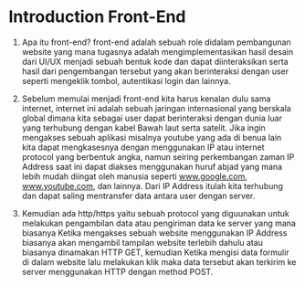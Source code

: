 # **Introduction Front-End**

1. Apa itu front-end? front-end adalah sebuah role didalam pembangunan website yang mana tugasnya adalah mengimplementasikan hasil desain dari UI/UX menjadi sebuah bentuk kode dan dapat diinteraksikan serta hasil dari pengembangan tersebut yang akan berinteraksi dengan user seperti mengeklik tombol, autentikasi login dan lainnya.

2. Sebelum memulai menjadi front-end kita harus kenalan dulu sama internet, internet ini adalah sebuah jaringan internasional yang berskala global dimana kita sebagai user dapat berinteraksi dengan dunia luar yang terhubung dengan kabel Bawah laut serta satelit. Jika ingin mengakses sebuah aplikasi misalnya youtube yang ada di benua lain kita dapat mengkasesnya dengan menggunakan IP atau internet protocol yang berbentuk angka, namun seiring perkembangan zaman IP Address saat ini dapat diakses menggunakan huruf abjad yang mana lebih mudah diingat oleh manusia seperti www.google.com, www.youtube.com, dan lainnya. Dari IP Address itulah kita terhubung dan dapat saling mentransfer data antara user dengan server.

3. Kemudian ada http/https yaitu sebuah protocol yang diguunakan untuk melakukan pengambilan data atau pengiriman data ke server yang mana biasanya Ketika mengakses sebuah website menggunakan IP Address biasanya akan mengambil tampilan website terlebih dahulu atau biasanya dinamakan HTTP GET, kemudian Ketika mengisi data formulir di dalam website lalu melakukan klik maka data tersebut akan terkirim ke server menggunakan HTTP dengan method POST.
